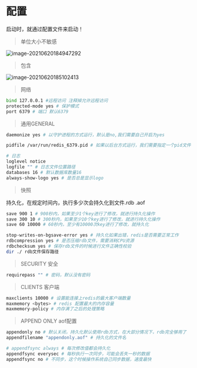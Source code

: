 

# 配置



启动时，就通过配置文件来启动！

> 单位大小不敏感

![image-20210620184947292](D:\ideaworkspace\notebook\images\image-20210620184947292.png)



> 包含

![image-20210620185102413](D:\ideaworkspace\notebook\images\image-20210620185102413.png)



> 网络

```bash
bind 127.0.0.1 #远程访问 注释掉允许远程访问
protected-mode yes # 保护模式
port 6379 # 端口 默认6379
```



> 通用GENERAL

```bash
daemonize yes # 以守护进程的方式运行，默认是no,我们需要自己开启为yes

pidfile /var/run/redis_6379.pid # 如果以后台方式运行，我们需要指定一个pid文件

# 日志
loglevel notice
logfile "" # 日志文件位置路径
databases 16 # 默认数据库数量16
always-show-logo yes # 是否总是显示logo
```



> 快照

持久化，在规定时间内，执行多少次会持久化到文件.rdb .aof

```bash
save 900 1 # 900秒内，如果至少1个key进行了修改，就进行持久化操作
save 300 10 # 300秒内，如果至少10个key进行了修改，就进行持久化操作
save 60 10000 # 60秒内，至少有10000次key进行了修改，就持久化

stop-writes-on-bgsave-error yes # 持久化如果出错，redis是否需要正常工作
rdbcompression yes # 是否压缩rdb文件，需要消耗CPU资源
rdbchecksum yes # 保存rdb文件的时候进行文件正确性校验
dir ./ rdb文件保存路径
```



> SECURITY 安全

```bash
requirepass "" # 密码，默认没有密码
```

> CLIENTS 客户端

```bash
maxclients 10000 # 设置能连接上redis的最大客户端数量
maxmemory <bytes> # redis 配置最大的内存容量
maxmemory-policy # 内存满了之后的处理策略
```

> APPEND ONLY aof配置

```bash
appendonly no # 默认关闭，持久化默认使用rdb方式，在大部分情况下，rdb完全够用了
appendfilename "appendonly.aof" # 持久化的文件名

# appendfsync always # 每次修改值都会持久化
appendfsync everysec # 每秒执行一次同步，可能会丢失一秒的数据
appendfsync no # 不同步，这个时候操作系统自己同步数据，速度最快
```

